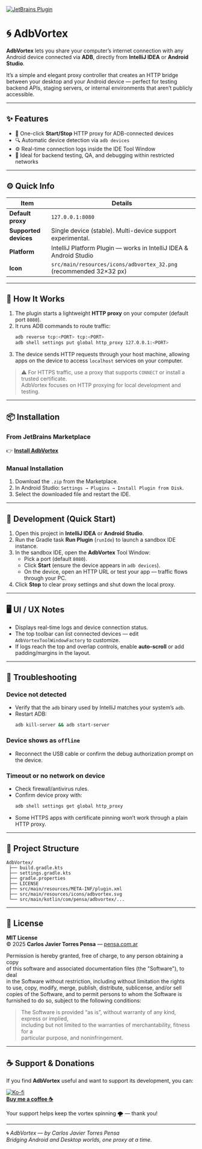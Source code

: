 [![JetBrains Plugin](https://img.shields.io/jetbrains/plugin/v/28658-adbvortex.svg)](https://plugins.jetbrains.com/plugin/28658-adbvortex)

# 🌀 AdbVortex

**AdbVortex** lets you share your computer’s internet connection with any Android device connected via **ADB**, directly from **IntelliJ IDEA** or **Android Studio**.

It’s a simple and elegant proxy controller that creates an HTTP bridge between your desktop and your Android device — perfect for testing backend APIs, staging servers, or internal environments that aren’t publicly accessible.

---

## ✨ Features

- 🧩 One-click **Start/Stop** HTTP proxy for ADB-connected devices  
- 🔍 Automatic device detection via `adb devices`  
- ⚙️ Real-time connection logs inside the IDE Tool Window  
- 🚀 Ideal for backend testing, QA, and debugging within restricted networks  

---

## ⚙️ Quick Info

| Item | Details |
|------|----------|
| **Default proxy** | `127.0.0.1:8080` |
| **Supported devices** | Single device (stable). Multi-device support experimental. |
| **Platform** | IntelliJ Platform Plugin — works in IntelliJ IDEA & Android Studio |
| **Icon** | `src/main/resources/icons/adbvortex_32.png` (recommended 32×32 px) |

---

## 🧠 How It Works

1. The plugin starts a lightweight **HTTP proxy** on your computer (default port `8080`).
2. It runs ADB commands to route traffic:
   ```bash
   adb reverse tcp:<PORT> tcp:<PORT>
   adb shell settings put global http_proxy 127.0.0.1:<PORT>
   ```
3. The device sends HTTP requests through your host machine, allowing apps on the device to access `localhost` services on your computer.

> ⚠️ For HTTPS traffic, use a proxy that supports `CONNECT` or install a trusted certificate.  
> AdbVortex focuses on HTTP proxying for local development and testing.

---

## 📦 Installation

### From JetBrains Marketplace  
👉 [**Install AdbVortex**](https://plugins.jetbrains.com/plugin/28658-adbvortex)

### Manual Installation  
1. Download the `.zip` from the Marketplace.  
2. In Android Studio: `Settings → Plugins → Install Plugin from Disk`.  
3. Select the downloaded file and restart the IDE.

---

## 🧩 Development (Quick Start)

1. Open this project in **IntelliJ IDEA** or **Android Studio**.  
2. Run the Gradle task **Run Plugin** (`runIde`) to launch a sandbox IDE instance.  
3. In the sandbox IDE, open the **AdbVortex** Tool Window:
   - Pick a port (default `8080`).
   - Click **Start** (ensure the device appears in `adb devices`).
   - On the device, open an HTTP URL or test your app — traffic flows through your PC.
4. Click **Stop** to clear proxy settings and shut down the local proxy.

---

## 🖥️ UI / UX Notes

- Displays real-time logs and device connection status.  
- The top toolbar can list connected devices — edit `AdbVortexToolWindowFactory` to customize.  
- If logs reach the top and overlap controls, enable **auto-scroll** or add padding/margins in the layout.

---

## 🧯 Troubleshooting

### Device not detected
- Verify that the `adb` binary used by IntelliJ matches your system’s `adb`.  
- Restart ADB:
  ```bash
  adb kill-server && adb start-server
  ```

### Device shows as `offline`
- Reconnect the USB cable or confirm the debug authorization prompt on the device.

### Timeout or no network on device
- Check firewall/antivirus rules.  
- Confirm device proxy with:
  ```bash
  adb shell settings get global http_proxy
  ```
- Some HTTPS apps with certificate pinning won’t work through a plain HTTP proxy.

---

## 📂 Project Structure
```
AdbVortex/
 ├── build.gradle.kts
 ├── settings.gradle.kts
 ├── gradle.properties
 ├── LICENSE
 ├── src/main/resources/META-INF/plugin.xml
 ├── src/main/resources/icons/adbvortex.svg
 └── src/main/kotlin/com/pensa/adbvortex/...
```

---

## 📜 License

**MIT License**  
© 2025 **Carlos Javier Torres Pensa** — [pensa.com.ar](https://pensa.com.ar)

Permission is hereby granted, free of charge, to any person obtaining a copy  
of this software and associated documentation files (the "Software"), to deal  
in the Software without restriction, including without limitation the rights  
to use, copy, modify, merge, publish, distribute, sublicense, and/or sell  
copies of the Software, and to permit persons to whom the Software is  
furnished to do so, subject to the following conditions:

> The Software is provided “as is”, without warranty of any kind, express or implied,  
> including but not limited to the warranties of merchantability, fitness for a  
> particular purpose, and noninfringement.

---

## ☕ Support & Donations

If you find **AdbVortex** useful and want to support its development, you can:

[![Ko-fi](https://ko-fi.com/img/githubbutton_sm.svg)](https://ko-fi.com/carolusx74)  
[**Buy me a coffee ☕**](https://www.buymeacoffee.com/carolusx74)

Your support helps keep the vortex spinning 🌪️ — thank you!

---

🌀 *AdbVortex — by Carlos Javier Torres Pensa*  
*Bridging Android and Desktop worlds, one proxy at a time.*
